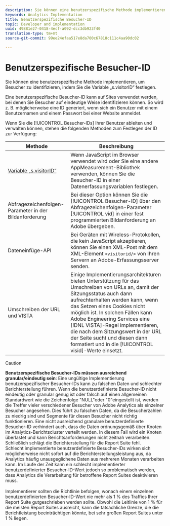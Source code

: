 ```yaml
---
description: Sie können eine benutzerspezifische Methode implementieren, um Besucher zu identifizieren, indem Sie die Variable „s.visitorID“ festlegen.
keywords: Analytics Implementation
title: Benutzerspezifische Besucher-ID
topic: Developer and implementation
uuid: 49881e27-0418-4ecf-a092-dcc3db923f40
translation-type: tm+mt
source-git-commit: 99ee24efaa517e8da700c67818c111c4aa90dc02

---
```



# Benutzerspezifische Besucher-ID

Sie können eine benutzerspezifische Methode implementieren, um Besucher zu identifizieren, indem Sie die Variable „s.visitorID“ festlegen.

Eine benutzerspezifische Besucher-ID kann auf Sites verwendet werden, bei denen Sie Besucher auf eindeutige Weise identifizieren können. So wird z. B. möglicherweise eine ID generiert, wenn sich ein Benutzer mit einem Benutzernamen und einem Passwort bei einer Website anmeldet.

Wenn Sie die [!UICONTROL Besucher-IDs] Ihrer Benutzer ableiten und verwalten können, stehen die folgenden Methoden zum Festlegen der ID zur Verfügung:

| Methode | Beschreibung |
|---|---|
| [Variable „s.visitorID“](/help/implement/js-implementation/page-variables/page-variables.md) | Wenn JavaScript im Browser verwendet wird oder Sie eine andere AppMeasurement-Bibliothek verwenden, können Sie die Besucher-ID in einer Datenerfassungsvariablen festlegen. |
| Abfragezeichenfolgen-Parameter in der Bildanforderung | Bei dieser Option können Sie die [!UICONTROL Besucher-ID] über den Abfragezeichenfolgen-Parameter [!UICONTROL vid] in einer fest programmierten Bildanforderung an Adobe übergeben. |
| Dateneinfüge-API | Bei Geräten mit Wireless-Protokollen, die kein JavaScript akzeptieren, können Sie einen XML-Post mit dem XML-Element `<visitorid/>` von Ihren Servern an Adobe-Erfassungsserver senden. |
| Umschreiben der URL und VISTA | Einige Implementierungsarchitekturen bieten Unterstützung für das Umschreiben von URLs an, damit der Sitzungsstatus auch dann aufrechterhalten werden kann, wenn das Setzen eines Cookies nicht möglich ist. In solchen Fällen kann Adobe Engineering Services eine [!DNL VISTA]-Regel implementieren, die nach dem Sitzungswert in der URL der Seite sucht und diesen dann formatiert und in die [!UICONTROL visid]-Werte einsetzt. |
>[!CAUTION]
>**Benutzerspezifische Besucher-IDs müssen ausreichend granular/eindeutig sein**: Eine ungültige Implementierung benutzerspezifischer Besucher-IDs kann zu falschen Daten und schlechter Berichterstellung führen. Wenn die benutzerdefinierte Besucher-ID nicht eindeutig oder granular genug ist oder falsch auf einen allgemeinen Standardwert wie die Zeichenfolge "NULL"oder "0"eingestellt ist, werden die Treffer vieler verschiedener Besucher von Adobe Analytics als einzelner Besucher angesehen. Dies führt zu falschen Daten, da die Besucherzahlen zu niedrig sind und Segmente für diesen Besucher nicht richtig funktionieren. Eine nicht ausreichend granulare benutzerdefinierte Besucher-ID verhindert auch, dass die Daten ordnungsgemäß über Knoten im Analytics-Berichtscluster verteilt werden. In diesem Fall wird ein Knoten überlastet und kann Berichtsanforderungen nicht zeitnah verarbeiten. Schließlich schlägt die Berichterstellung für die Report Suite fehl. <br>Schlecht implementierte benutzerdefinierte Besucher-IDs wirken sich möglicherweise nicht sofort auf die Berichterstellungsleistung aus, da Analytics häufig unausgeglichene Daten aus mehreren Monaten verarbeiten kann. Im Laufe der Zeit kann ein schlecht implementierter benutzerdefinierter Besucher-ID-Wert jedoch so problematisch werden, dass Analytics die Verarbeitung für betroffene Report Suites deaktivieren muss.</br><br>Implementierer sollten die Richtlinie befolgen, wonach einem einzelnen benutzerdefinierten Besucher-ID-Wert nie mehr als 1 % des Traffics Ihrer Report Suite gutgeschrieben werden sollte. Obwohl die Leitlinie von 1 % für die meisten Report Suites ausreicht, kann die tatsächliche Grenze, die die Berichtleistung beeinträchtigen könnte, bei sehr großen Report Suites unter 1 % liegen.</br>
